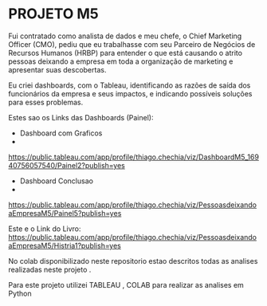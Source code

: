 # PROJETO M5

Fui contratado como analista de dados e meu chefe, o Chief Marketing Officer (CMO), pediu que eu trabalhasse com seu Parceiro de Negócios de Recursos Humanos (HRBP) para entender o que está causando o atrito pessoas deixando a empresa em toda a organização de marketing e apresentar suas descobertas.

Eu criei dashboards, com o Tableau, identificando as razões de saída dos funcionários da empresa e seus impactos, e indicando possíveis soluções para esses problemas.


Estes sao os Links das Dashboards (Painel):

- Dashboard com Graficos
- 
https://public.tableau.com/app/profile/thiago.chechia/viz/DashboardM5_16940756057540/Painel2?publish=yes


- Dashboard Conclusao
- 
https://public.tableau.com/app/profile/thiago.chechia/viz/PessoasdeixandoaEmpresaM5/Painel5?publish=yes

Este e o Link do Livro:
https://public.tableau.com/app/profile/thiago.chechia/viz/PessoasdeixandoaEmpresaM5/Histria1?publish=yes

No colab disponibilizado neste repositorio estao descritos todas as analises realizadas neste projeto .

Para este projeto utilizei TABLEAU , COLAB para realizar as analises em Python
